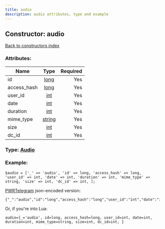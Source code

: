 ```yaml
---
title: audio
description: audio attributes, type and example
---
```

## Constructor: audio  
[Back to constructors index](index.md)



### Attributes:

| Name     |    Type       | Required |
|----------|:-------------:|---------:|
|id|[long](../types/long.md) | Yes|
|access\_hash|[long](../types/long.md) | Yes|
|user\_id|[int](../types/int.md) | Yes|
|date|[int](../types/int.md) | Yes|
|duration|[int](../types/int.md) | Yes|
|mime\_type|[string](../types/string.md) | Yes|
|size|[int](../types/int.md) | Yes|
|dc\_id|[int](../types/int.md) | Yes|



### Type: [Audio](../types/Audio.md)


### Example:

```
$audio = ['_' => 'audio', 'id' => long, 'access_hash' => long, 'user_id' => int, 'date' => int, 'duration' => int, 'mime_type' => string, 'size' => int, 'dc_id' => int, ];
```  

[PWRTelegram](https://pwrtelegram.xyz) json-encoded version:

```
{"_":"audio","id":"long","access_hash":"long","user_id":"int","date":"int","duration":"int","mime_type":"string","size":"int","dc_id":"int"}
```


Or, if you're into Lua:  


```
audio={_='audio', id=long, access_hash=long, user_id=int, date=int, duration=int, mime_type=string, size=int, dc_id=int, }

```


